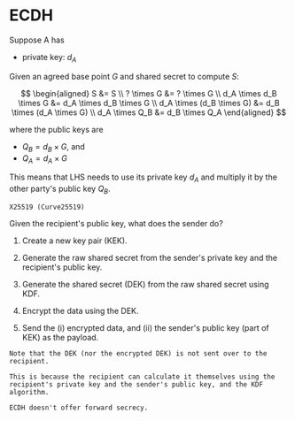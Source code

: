 # ECDH

Suppose A has
* private key: $d_A$

Given an agreed base point $G$ and shared secret to compute $S$:

$$
\begin{aligned}
S &= S \\
? \times G &= ? \times G \\
d_A \times d_B \times G &= d_A \times d_B \times G \\
d_A \times (d_B \times G) &= d_B \times (d_A \times G) \\
d_A \times Q_B &= d_B \times Q_A
\end{aligned}
$$

where the public keys are
* $Q_B = d_B \times G$, and
* $Q_A = d_A \times G$

This means that LHS needs to use its private key $d_A$ and multiply it by the other party's public key $Q_B$.

~~~admonish example
X25519 (Curve25519)
~~~

Given the recipient's public key, what does the sender do?

1. Create a new key pair (KEK).

2. Generate the raw shared secret from the sender's private key and the recipient's public key.

3. Generate the shared secret (DEK) from the raw shared secret using KDF.

4. Encrypt the data using the DEK.

5. Send the (i) encrypted data, and (ii) the sender's public key (part of KEK) as the payload.

~~~admonish note
Note that the DEK (nor the encrypted DEK) is not sent over to the recipient.

This is because the recipient can calculate it themselves using the recipient's private key and the sender's public key, and the KDF algorithm. 
~~~


~~~admonish warning title="No forward secrecy"
ECDH doesn't offer forward secrecy.
~~~
